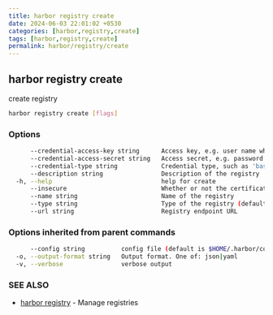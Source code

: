 ```yaml
---
title: harbor registry create
date: 2024-06-03 22:01:02 +0530
categories: [harbor,registry,create]
tags: [harbor,registry,create]
permalink: harbor/registry/create
---
```

## harbor registry create

create registry

```bash
harbor registry create [flags]
```

### Options

```bash
      --credential-access-key string      Access key, e.g. user name when credential type is 'basic'
      --credential-access-secret string   Access secret, e.g. password when credential type is 'basic'
      --credential-type string            Credential type, such as 'basic', 'oauth' (default "basic")
      --description string                Description of the registry
  -h, --help                              help for create
      --insecure                          Whether or not the certificate will be verified when Harbor tries to access the server (default true)
      --name string                       Name of the registry
      --type string                       Type of the registry (default "harbor")
      --url string                        Registry endpoint URL
```

### Options inherited from parent commands

```bash
      --config string          config file (default is $HOME/.harbor/config.yaml) (default "/home/user/.harbor/config.yaml")
  -o, --output-format string   Output format. One of: json|yaml
  -v, --verbose                verbose output
```

### SEE ALSO

* [harbor registry]()	 - Manage registries

